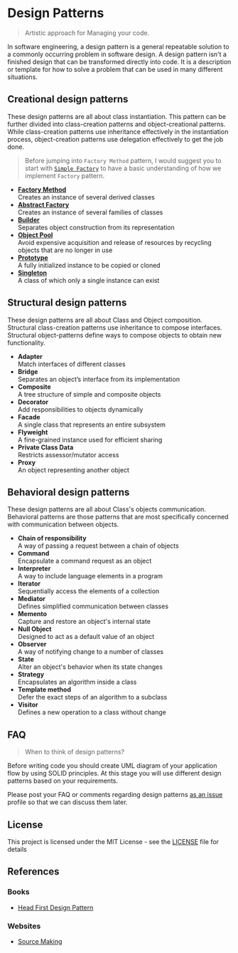 # Design Patterns
> Artistic approach for Managing your code.

In software engineering, a design pattern is a general repeatable solution to a commonly occurring problem in software design. A design pattern isn't a finished design that can be transformed directly into code. It is a description or template for how to solve a problem that can be used in many different situations.

## Creational design patterns
These design patterns are all about class instantiation. This pattern can be further divided into class-creation patterns and object-creational patterns. While class-creation patterns use inheritance effectively in the instantiation process, object-creation patterns use delegation effectively to get the job done.

> Before jumping into `Factory Method` pattern, I would suggest you to start with [`Simple Factory`][1] to have a basic understanding of how we implement `Factory` pattern.

- [**Factory Method**][2]<br>
  Creates an instance of several derived classes
- [**Abstract Factory**][3]<br>
  Creates an instance of several families of classes
- [**Builder**][4]<br>
  Separates object construction from its representation
- [**Object Pool**][5]<br>
  Avoid expensive acquisition and release of resources by recycling objects that are no longer in use
- [**Prototype**][6]<br>
  A fully initialized instance to be copied or cloned
- [**Singleton**][7]<br>
  A class of which only a single instance can exist

## Structural design patterns
These design patterns are all about Class and Object composition. Structural class-creation patterns use inheritance to compose interfaces. Structural object-patterns define ways to compose objects to obtain new functionality.

- **Adapter**<br>
  Match interfaces of different classes
- **Bridge**<br>
  Separates an object’s interface from its implementation
- **Composite**<br>
  A tree structure of simple and composite objects
- **Decorator**<br>
  Add responsibilities to objects dynamically
- **Facade**<br>
  A single class that represents an entire subsystem
- **Flyweight**<br>
  A fine-grained instance used for efficient sharing
- **Private Class Data**<br>
  Restricts assessor/mutator access
- **Proxy**<br>
  An object representing another object

## Behavioral design patterns
These design patterns are all about Class's objects communication. Behavioral patterns are those patterns that are most specifically concerned with communication between objects.

- **Chain of responsibility**<br>
  A way of passing a request between a chain of objects
- **Command**<br>
  Encapsulate a command request as an object
- **Interpreter**<br>
  A way to include language elements in a program
- **Iterator**<br>
  Sequentially access the elements of a collection
- **Mediator**<br>
  Defines simplified communication between classes
- **Memento**<br>
  Capture and restore an object's internal state
- **Null Object**<br>
  Designed to act as a default value of an object
- **Observer**<br>
  A way of notifying change to a number of classes
- **State**<br>
  Alter an object's behavior when its state changes
- **Strategy**<br>
  Encapsulates an algorithm inside a class
- **Template method**<br>
  Defer the exact steps of an algorithm to a subclass
- **Visitor**<br>
  Defines a new operation to a class without change

## FAQ

> When to think of design patterns?

Before writing code you should create UML diagram of your application flow by using SOLID principles. At this stage you will use different design patterns based on your requirements.

Please post your FAQ or comments regarding design patterns [as an issue](https://github.com/abhinav2127/DesignPattern_CSharp/issues) profile so that we can discuss them later.

## License

This project is licensed under the MIT License - see the [LICENSE](LICENSE) file for details

## References

### Books
* [Head First Design Pattern](https://www.amazon.in/Head-First-Design-Patterns-Brain-Friendly/dp/9352132777/ref=sr_1_1?s=books&ie=UTF8&qid=1548777791&sr=1-1&keywords=head+first+design+patterns)
  
### Websites
* [Source Making](https://sourcemaking.com)



<!-- Links and Images -->

[1]: creational/simple-factory.md
[2]: creational/factory-method.md
[3]: creational/abstract-factory.md
[4]: creational/builder.md
[5]: creational/object-pool.md
[6]: creational/prototype.md
[7]: creational/singleton.md